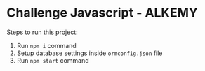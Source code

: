 # Challenge Javascript - ALKEMY 

Steps to run this project:

1. Run `npm i` command
2. Setup database settings inside `ormconfig.json` file
3. Run `npm start` command
